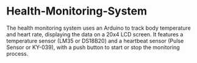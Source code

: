 # Health-Monitoring-System
The health monitoring system uses an Arduino to track body temperature and heart rate, displaying the data on a 20x4 LCD screen. It features a temperature sensor (LM35 or DS18B20) and a heartbeat sensor (Pulse Sensor or KY-039), with a push button to start or stop the monitoring process.
